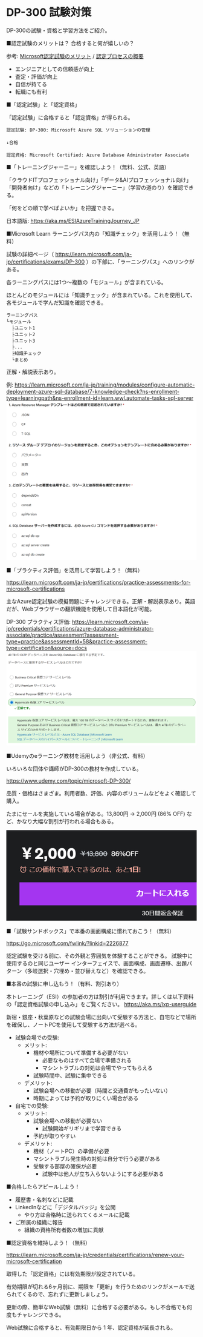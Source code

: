 # DP-300 試験対策

DP-300の試験・資格と学習方法をご紹介。

■認定試験のメリットは？ 合格すると何が嬉しいの？

参考: [Microsoft認定試験のメリット](https://www.trainocate.co.jp/upload/flyer/flyer_108.pdf) / [認定プロセスの概要](https://learn.microsoft.com/ja-jp/certifications/certification-process-overview)

- エンジニアとしての信頼感が向上
- 査定・評価が向上
- 自信が持てる
- 転職にも有利

■「認定試験」と「認定資格」

「認定試験」に合格すると「認定資格」が得られる。

```
認定試験: DP-300: Microsoft Azure SQL ソリューションの管理

↓合格

認定資格: Microsoft Certified: Azure Database Administrator Associate
```

■「トレーニングジャーニー」を確認しよう！（無料、公式、英語）

「クラウドITプロフェッショナル向け」「データ&AIプロフェッショナル向け」「開発者向け」などの「トレーニングジャーニー」（学習の道のり）を確認できる。

「何をどの順で学べばよいか」を把握できる。

日本語版: https://aka.ms/ESIAzureTrainingJourney_JP


■Microsoft Learn ラーニングパス内の「知識チェック」を活用しよう！（無料）

試験の詳細ページ（ https://learn.microsoft.com/ja-jp/certifications/exams/DP-300 ）の下部に、「ラーニングパス」へのリンクがある。

各ラーニングパスには1つ～複数の「モジュール」が含まれている。

ほとんどのモジュールには「知識チェック」が含まれている。これを使用して、各モジュールで学んだ知識を確認できる。

```
ラーニングパス
└モジュール
  ├ユニット1
  ├ユニット2
  ├ユニット3
  ├...
  ├知識チェック
  └まとめ
```

正解・解説表示あり。

例:
https://learn.microsoft.com/ja-jp/training/modules/configure-automatic-deployment-azure-sql-database/7-knowledge-check?ns-enrollment-type=learningpath&ns-enrollment-id=learn.wwl.automate-tasks-sql-server
![alt text](image.png)

■「プラクティス評価」を活用して学習しよう！（無料）

https://learn.microsoft.com/ja-jp/certifications/practice-assessments-for-microsoft-certifications

主なAzure認定試験の模擬問題にチャレンジできる。正解・解説表示あり。英語だが、Webブラウザーの翻訳機能を使用して日本語化が可能。

DP-300 プラクティス評価:
https://learn.microsoft.com/ja-jp/credentials/certifications/azure-database-administrator-associate/practice/assessment?assessment-type=practice&assessmentId=58&practice-assessment-type=certification&source=docs
![alt text](image-1.png)


■Udemyのeラーニング教材を活用しよう（非公式、有料）

いろいろな団体や講師がDP-300の教材を作成している。

https://www.udemy.com/topic/microsoft-DP-300/

品質・価格はさまざま。利用者数、評価、内容のボリュームなどをよく確認して購入。

たまにセールを実施している場合がある。13,800円 → 2,000円 (86% OFF) など、かなり大幅な割引が行われる場合もある。

![](../AZ-400/images/ss-2023-04-27-04-20-59.png)

■「試験サンドボックス」で本番の画面構成に慣れておこう！（無料）

https://go.microsoft.com/fwlink/?linkid=2226877

認定試験を受ける前に、その外観と雰囲気を体験することができる。
試験中に使用するのと同じユーザー インターフェイスで、画面構成、画面遷移、出題パターン（多岐選択・穴埋め・並び替えなど）を確認できる。

■本番の試験に申し込もう！（有料、割引あり）

本トレーニング（ESI）の参加者の方は割引が利用できます。詳しくは以下資料の「認定資格試験の申し込み」をご覧ください。
https://aka.ms/lxp-userguide

新宿・銀座・秋葉原などの試験会場に出向いて受験する方法と、自宅などで場所を確保し、ノートPCを使用して受験する方法が選べる。

- 試験会場での受験:
  - メリット:
    - 機材や場所について準備する必要がない
      - 必要なものはすべて会場で準備される
      - マシントラブルの対処は会場でやってもらえる
    - 試験時間中、試験に集中できる
  - デメリット:
    - 試験会場への移動が必要（時間と交通費がもったいない）
    - 時期によっては予約が取りにくい場合がある
- 自宅での受験:
  - メリット:
    - 試験会場への移動が必要ない
      - 試験開始ギリギリまで学習できる
    - 予約が取りやすい
  - デメリット:
    - 機材（ノートPC）の準備が必要
    - マシントラブル発生時の対処は自分で行う必要がある
    - 受験する部屋の確保が必要
      - 試験中は他人が立ち入らないようにする必要がある

■合格したらアピールしよう！

- 履歴書・名刺などに記載
- LinkedInなどに「デジタルバッジ」を公開
  - やり方は合格時に送られてくるメールに記載
- ご所属の組織に報告
  - 組織の資格所有者数の増加に貢献

■認定資格を維持しよう！（無料）

https://learn.microsoft.com/ja-jp/credentials/certifications/renew-your-microsoft-certification

取得した「認定資格」には有効期限が設定されている。

有効期限が切れる6ヶ月前に、期限を「更新」を行うためのリンクがメールで送られてくるので、忘れずに更新しましょう。

更新の際、簡単なWeb試験（無料）に合格する必要がある。もし不合格でも何度もチャレンジできる。

Web試験に合格すると、有効期限日から 1 年、認定資格が延長される。